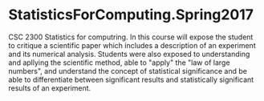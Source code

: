 # StatisticsForComputing.Spring2017
CSC 2300 Statistics for computring. In this course will expose the student to critique a scientific paper which includes a description of an experiment and its numerical analysis. Students were also exposed to understanding and apllying the scientific method, able to "apply" the "law of large numbers", and understand the concept of statistical significance and be able to differentiate between significant results and statistically significant results of an experiment. 
